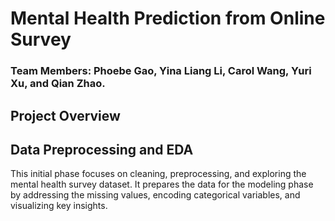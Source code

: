 # Mental Health Prediction from Online Survey
### Team Members: Phoebe Gao, Yina Liang Li, Carol Wang, Yuri Xu, and Qian Zhao.

## Project Overview


## Data Preprocessing and EDA
This initial phase focuses on cleaning, preprocessing, and exploring the mental health survey dataset. It prepares the data for the modeling phase by addressing the missing values, encoding categorical variables, and visualizing key insights. 


